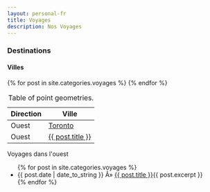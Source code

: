 ```yaml
---  
layout: personal-fr  
title: Voyages 
description: Nos Voyages  
---  
```


<div id="mygeomap" class="wb-geomap position"  data-wb-geomap='{
    "tables": [{
      "id": "cities",
      "zoom": true,
      "tab": false,
      "popups": true,
      "visible": true,
      "popupsInfo": {
        "id": "citiesPopup",
        "height": 200,
        "width": 300,
        "close": true,
        "content": "<div style=\"white-space:nowrap;\"><p><strong>Ville: </strong>_Ville<div><a href=\"#\" class=\"button\" role=\"button\" title=\"Zoom a la ville\" aria-label=\"Zoom a la ville\" onclick=\"wb.doc.zoomFeature()\">Zoom a la ville</a></div></div>"
      },
      "style": {
        "type": "rule",
        "rule": [
        {
          "field": "Direction",
          "value": ["Ouest"],
          "filter": "EQUAL_TO",
          "init": {
            "strokeColor": "#0083f5",
            "fillColor": "#57a8f0",
            "pointRadius": 8,
            "fillOpacity": 0.80,
            "strokeWidth": 1.0
          }
        },
        {
          "field": "Direction",
          "value": ["Est"],
          "filter": "EQUAL_TO",
          "init": {
            "strokeColor": "#F90",
            "fillColor": "#F90",
            "pointRadius": 8,
            "fillOpacity": 0.80,
            "strokeWidth": 1.0
          }
        }
      ]}
    }]
  }'>

  <div class="row">
    <div class="col-md-9">
      <div class="wb-geomap-map">
      </div>
  </div>
  <div class="row">
    <section>
      <div class="wb-geomap-layers col-md-12">
        <h3>Destinations</h3>
        <section>
          <h4>Villes</h4>
          <table id="cities" aria-label="Points" class="table wb-tables">
            <caption>
              Table of point geometries.
            </caption>
            <thead>
              <tr>
                <th>Direction</th>
                <th>Ville</th>
              </tr>
            </thead>
            <tbody>
              <tr data-geometry="POINT (-79.3847, 43.6476)" data-type="wkt">
                <td>Ouest</td>
                <td><a href="http://www.wikipedia.org/wiki/Toronto" title="Toronto">Toronto</a></td>
              </tr>
              {% for post in site.categories.voyages %}
                <tr data-geometry="POINT (-79.3847, 43.6476)" data-type="wkt">
                  <td>Ouest</td>
                  <td><a href="{{ post.url }}" title="{{ post.title }}">{{ post.title }}</td>
                </tr>
              {% endfor %}
            </tbody>
          </table>
        </section>
      </div>
    </section>
  </div>
</div>


 Voyages dans l'ouest
 <ul class="posts">
   {% for post in site.categories.voyages %}
     <li><span>{{ post.date | date_to_string }}</span> Â» <a href="{{ post.url }}" title="{{ post.title }}">{{ post.title }}</a>{{ post.excerpt }}</li>
   {% endfor %}
 </ul>

